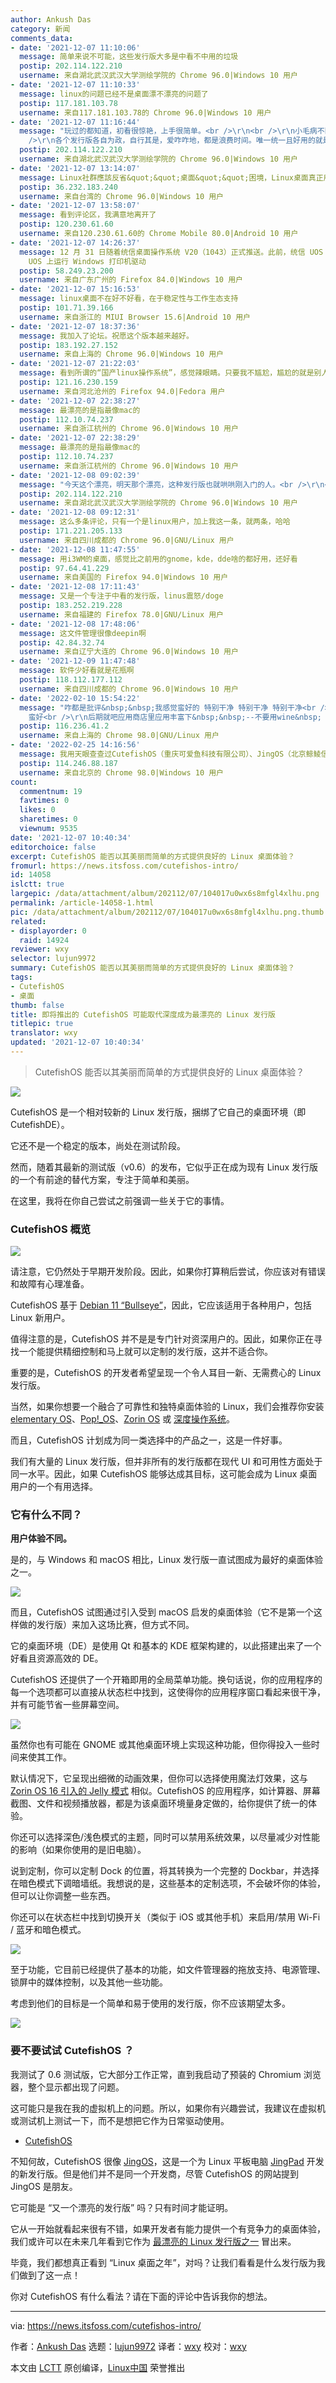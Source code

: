 ```yaml
---
author: Ankush Das
category: 新闻
comments_data:
- date: '2021-12-07 11:10:06'
  message: 简单来说不可能，这些发行版大多是中看不中用的垃圾
  postip: 202.114.122.210
  username: 来自湖北武汉武汉大学测绘学院的 Chrome 96.0|Windows 10 用户
- date: '2021-12-07 11:10:33'
  message: linux的问题已经不是桌面漂不漂亮的问题了
  postip: 117.181.103.78
  username: 来自117.181.103.78的 Chrome 96.0|Windows 10 用户
- date: '2021-12-07 11:16:44'
  message: "玩过的都知道，初看很惊艳，上手很简单。<br />\r\n<br />\r\n小毛病不断，大毛病偶然。在折腾中慢性自杀。<br />\r\n<br
    />\r\n各个发行版各自为政，自行其是，爱咋咋地，都是浪费时间。唯一统一且好用的就是linux的终端。不过微软的WSL简直是定向打击。"
  postip: 202.114.122.210
  username: 来自湖北武汉武汉大学测绘学院的 Chrome 96.0|Windows 10 用户
- date: '2021-12-07 13:14:07'
  message: Linux社群應該反省&quot;&quot;桌面&quot;&quot;困境，Linux桌面真正用處是&quot;日常工作&quot;，一個花瓶般桌面，卻不能玩遊戲，或Adobe全家桶，有啥意義???老叫使用者回到terminal介面，真的不會有未來。。。。
  postip: 36.232.183.240
  username: 来自台湾的 Chrome 96.0|Windows 10 用户
- date: '2021-12-07 13:58:07'
  message: 看到评论区，我满意地离开了
  postip: 120.230.61.60
  username: 来自120.230.61.60的 Chrome Mobile 80.0|Android 10 用户
- date: '2021-12-07 14:26:37'
  message: 12 月 31 日随着统信桌面操作系统 V20（1043）正式推送。此前，统信 UOS 已经完成了 3000 多款打印机产品的适配。新的毕昇驱动引擎方案可以直接在统信
    UOS 上运行 Windows 打印机驱动
  postip: 58.249.23.200
  username: 来自广东广州的 Firefox 84.0|Windows 10 用户
- date: '2021-12-07 15:16:53'
  message: linux桌面不在好不好看，在于稳定性与工作生态支持
  postip: 101.71.39.166
  username: 来自浙江的 MIUI Browser 15.6|Android 10 用户
- date: '2021-12-07 18:37:36'
  message: 我加入了论坛。祝愿这个版本越来越好。
  postip: 183.192.27.152
  username: 来自上海的 Chrome 96.0|Windows 10 用户
- date: '2021-12-07 21:22:03'
  message: 看到所谓的“国产linux操作系统”，感觉辣眼睛。只要我不尴尬，尴尬的就是别人？
  postip: 121.16.230.159
  username: 来自河北沧州的 Firefox 94.0|Fedora 用户
- date: '2021-12-07 22:38:27'
  message: 最漂亮的是指最像mac的
  postip: 112.10.74.237
  username: 来自浙江杭州的 Chrome 96.0|Windows 10 用户
- date: '2021-12-07 22:38:29'
  message: 最漂亮的是指最像mac的
  postip: 112.10.74.237
  username: 来自浙江杭州的 Chrome 96.0|Windows 10 用户
- date: '2021-12-08 09:02:39'
  message: "今天这个漂亮，明天那个漂亮，这种发行版也就哄哄刚入门的人。<br />\r\n<br />\r\n真用起桌面版，反倒是越来越拉跨。"
  postip: 202.114.122.210
  username: 来自湖北武汉武汉大学测绘学院的 Chrome 96.0|Windows 10 用户
- date: '2021-12-08 09:12:31'
  message: 这么多条评论，只有一个是linux用户，加上我这一条，就两条，哈哈
  postip: 171.221.205.133
  username: 来自四川成都的 Chrome 96.0|GNU/Linux 用户
- date: '2021-12-08 11:47:55'
  message: 用i3WM的桌面，感觉比之前用的gnome，kde，dde啥的都好用，还好看
  postip: 97.64.41.229
  username: 来自美国的 Firefox 94.0|Windows 10 用户
- date: '2021-12-08 17:11:43'
  message: 又是一个专注于中看的发行版，linus震怒/doge
  postip: 183.252.219.228
  username: 来自福建的 Firefox 78.0|GNU/Linux 用户
- date: '2021-12-08 17:48:06'
  message: 这文件管理很像deepin啊
  postip: 42.84.32.74
  username: 来自辽宁大连的 Chrome 96.0|Windows 10 用户
- date: '2021-12-09 11:47:48'
  message: 软件少好看就是花瓶啊
  postip: 118.112.177.112
  username: 来自四川成都的 Chrome 96.0|Windows 10 用户
- date: '2022-02-10 15:54:22'
  message: "咋都是批评&nbsp;&nbsp;我感觉蛮好的 特别干净 特别干净 特别干净<br />\r\n像mac咋了 还不是好多人装了linux各种找mac的美化主题，有个直接做好的
    蛮好<br />\r\n后期就吧应用商店里应用丰富下&nbsp;&nbsp;--不要用wine&nbsp; &nbsp;不要wine 不要wine<br />\r\n商店没有墙的问题感觉完美&nbsp;&nbsp;非常适合我这种矫情的懒人"
  postip: 116.236.41.2
  username: 来自上海的 Chrome 98.0|GNU/Linux 用户
- date: '2022-02-25 14:16:56'
  message: 我用天眼查查过CutefishOS（重庆可爱鱼科技有限公司）、JingOS（北京鲸鲮信息系统技术有限公司 ）的开发公司，有共同的股东，甚至顺着股权穿透图还能找到fydeos（燧炻科技创新(北京)有限责任公司）
  postip: 114.246.88.187
  username: 来自北京的 Chrome 98.0|Windows 10 用户
count:
  commentnum: 19
  favtimes: 0
  likes: 0
  sharetimes: 0
  viewnum: 9535
date: '2021-12-07 10:40:34'
editorchoice: false
excerpt: CutefishOS 能否以其美丽而简单的方式提供良好的 Linux 桌面体验？
fromurl: https://news.itsfoss.com/cutefishos-intro/
id: 14058
islctt: true
largepic: /data/attachment/album/202112/07/104017u0wx6s8mfgl4xlhu.png
permalink: /article-14058-1.html
pic: /data/attachment/album/202112/07/104017u0wx6s8mfgl4xlhu.png.thumb.jpg
related:
- displayorder: 0
  raid: 14924
reviewer: wxy
selector: lujun9972
summary: CutefishOS 能否以其美丽而简单的方式提供良好的 Linux 桌面体验？
tags:
- CutefishOS
- 桌面
thumb: false
title: 即将推出的 CutefishOS 可能取代深度成为最漂亮的 Linux 发行版
titlepic: true
translator: wxy
updated: '2021-12-07 10:40:34'
---
```



> 
> CutefishOS 能否以其美丽而简单的方式提供良好的 Linux 桌面体验？
> 
> 
> 


![](/data/attachment/album/202112/07/104017u0wx6s8mfgl4xlhu.png)


CutefishOS 是一个相对较新的 Linux 发行版，捆绑了它自己的桌面环境（即 CutefishDE）。


它还不是一个稳定的版本，尚处在测试阶段。


然而，随着其最新的测试版（v0.6）的发布，它似乎正在成为现有 Linux 发行版的一个有前途的替代方案，专注于简单和美丽。


在这里，我将在你自己尝试之前强调一些关于它的事情。


### CutefishOS 概览


![](/data/attachment/album/202112/07/104035xx04sbm60s44zz5t.png)


请注意，它仍然处于早期开发阶段。因此，如果你打算稍后尝试，你应该对有错误和故障有心理准备。


CutefishOS 基于 [Debian 11 “Bullseye”](https://news.itsfoss.com/debian-11-feature/)，因此，它应该适用于各种用户，包括 Linux 新用户。


值得注意的是，CutefishOS 并不是是专门针对资深用户的。因此，如果你正在寻找一个能提供精细控制和马上就可以定制的发行版，这并不适合你。


重要的是，CutefishOS 的开发者希望呈现一个令人耳目一新、无需费心的 Linux 发行版。


当然，如果你想要一个融合了可靠性和独特桌面体验的 Linux，我们会推荐你安装 [elementary OS](https://news.itsfoss.com/elementary-os-6-release/)、[Pop!\_OS](https://pop.system76.com)、[Zorin OS](https://news.itsfoss.com/zorin-os-16-release/) 或 [深度操作系统](https://news.itsfoss.com/deepin-linux-20-2-2-release/)。


而且，CutefishOS 计划成为同一类选择中的产品之一，这是一件好事。


我们有大量的 Linux 发行版，但并非所有的发行版都在现代 UI 和可用性方面处于同一水平。因此，如果 CutefishOS 能够达成其目标，这可能会成为 Linux 桌面用户的一个有用选择。


### 它有什么不同？


**用户体验不同。**


是的，与 Windows 和 macOS 相比，Linux 发行版一直试图成为最好的桌面体验之一。


![](/data/attachment/album/202112/07/104035aizliie73vppgi33.png)


而且，CutefishOS 试图通过引入受到 macOS 启发的桌面体验（它不是第一个这样做的发行版）来加入这场比赛，但方式不同。


它的桌面环境（DE）是使用 Qt 和基本的 KDE 框架构建的，以此搭建出来了一个好看且资源高效的 DE。


CutefishOS 还提供了一个开箱即用的全局菜单功能。换句话说，你的应用程序的每一个选项都可以直接从状态栏中找到，这使得你的应用程序窗口看起来很干净，并有可能节省一些屏幕空间。


![](/data/attachment/album/202112/07/104036cp932k3bk91p33pv.png)


虽然你也有可能在 GNOME 或其他桌面环境上实现这种功能，但你得投入一些时间来使其工作。


默认情况下，它呈现出细微的动画效果，但你可以选择使用魔法灯效果，这与 [Zorin OS 16 引入的 Jelly 模式](https://news.itsfoss.com/zorin-os-16-features/) 相似。CutefishOS 的应用程序，如计算器、屏幕截图、文件和视频播放器，都是为该桌面环境量身定做的，给你提供了统一的体验。


你还可以选择深色/浅色模式的主题，同时可以禁用系统效果，以尽量减少对性能的影响（如果你使用的是旧电脑）。


说到定制，你可以定制 Dock 的位置，将其转换为一个完整的 Dockbar，并选择在暗色模式下调暗墙纸。我想说的是，这些基本的定制选项，不会破坏你的体验，但可以让你调整一些东西。


你还可以在状态栏中找到切换开关（类似于 iOS 或其他手机）来启用/禁用 Wi-Fi / 蓝牙和暗色模式。


![](/data/attachment/album/202112/07/104036p3341y73hk8h68y9.png)


至于功能，它目前已经提供了基本的功能，如文件管理器的拖放支持、电源管理、锁屏中的媒体控制，以及其他一些功能。


考虑到他们的目标是一个简单和易于使用的发行版，你不应该期望太多。


![](/data/attachment/album/202112/07/104037dlnxi3ulv6rnxinv.png)


### 要不要试试 CutefishOS ？


我测试了 0.6 测试版，它大部分工作正常，直到我启动了预装的 Chromium 浏览器，整个显示都出现了问题。


这可能只是我在我的虚拟机上的问题。所以，如果你有兴趣尝试，我建议在虚拟机或测试机上测试一下，而不是想把它作为日常驱动使用。


* [CutefishOS](https://en.cutefishos.com)


不知何故，CutefishOS 很像 [JingOS](https://en.jingos.com/)，这是一个为 Linux 平板电脑 [JingPad](https://itsfoss.com/jingpad-a1-review/) 开发的新发行版。但是他们并不是同一个开发商，尽管 CutefishOS 的网站提到 JingOS 是朋友。


它可能是 “又一个漂亮的发行版” 吗？只有时间才能证明。


它从一开始就看起来很有不错，如果开发者有能力提供一个有竞争力的桌面体验，我们或许可以在未来几年看到它作为 [最漂亮的 Linux 发行版之一](https://itsfoss.com/beautiful-linux-distributions/) 冒出来。


毕竟，我们都想真正看到 “Linux 桌面之年”，对吗？让我们看看是什么发行版为我们做到了这一点！


你对 CutefishOS 有什么看法？请在下面的评论中告诉我你的想法。




---


via: <https://news.itsfoss.com/cutefishos-intro/>


作者：[Ankush Das](https://news.itsfoss.com/author/ankush/) 选题：[lujun9972](https://github.com/lujun9972) 译者：[wxy](https://github.com/wxy) 校对：[wxy](https://github.com/wxy)


本文由 [LCTT](https://github.com/LCTT/TranslateProject) 原创编译，[Linux中国](https://linux.cn/) 荣誉推出